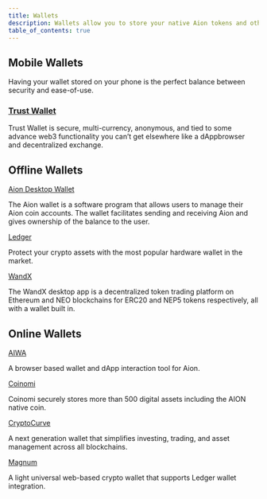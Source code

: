 ```yaml
---
title: Wallets
description: Wallets allow you to store your native Aion tokens and other cryptocurrencies locally on your computer, and are sometimes called offline wallets. Other wallets allow you to keep your tokens online and are always accessible. However, these are generally seen as slightly less secure than locally stored wallets. Finally, there are mobile wallets that help bridge the gap between security and usability.
table_of_contents: true
---
```


## Mobile Wallets

Having your wallet stored on your phone is the perfect balance between security and ease-of-use.

### [Trust Wallet](https://blog.aion.network/trust-wallet-adds-support-for-aion-c063e450652c)

Trust Wallet is secure, multi-currency, anonymous, and tied to some advance web3 functionality you can’t get elsewhere like a dAppbrowser and decentralized exchange.

## Offline Wallets

[Aion Desktop Wallet](https://github.com/aionnetwork/aion_ui/releases/tag/v1.0.0)

The Aion wallet is a software program that allows users to manage their Aion coin accounts. The wallet facilitates sending and receiving Aion and gives ownership of the balance to the user.

[Ledger](https://www.ledger.com/)

Protect your crypto assets with the most popular hardware wallet in the market.

[WandX](https://www.wandx.co/)

The WandX desktop app is a decentralized token trading platform on Ethereum and NEO blockchains for ERC20 and NEP5 tokens respectively, all with a wallet built in.

## Online Wallets

[AIWA](https://getaiwa.com/)

A browser based wallet and dApp interaction tool for Aion.

[Coinomi](https://www.coinomi.com/)

Coinomi securely stores more than 500 digital assets including the AION native coin.

[CryptoCurve](https://cryptocurve.io/wallet)

A next generation wallet that simplifies investing, trading, and asset management across all blockchains.

[Magnum](https://magnumwallet.co/)

A light universal web-based crypto wallet that supports Ledger wallet integration.